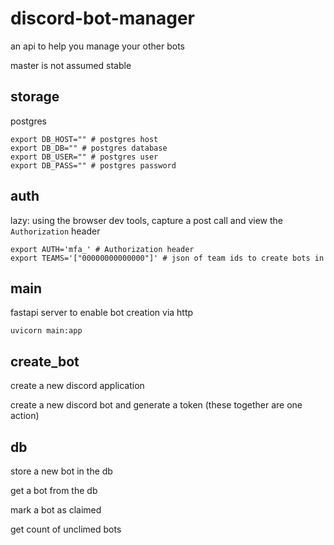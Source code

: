 # discord-bot-manager

an api to help you manage your other bots

master is not assumed stable

## storage

postgres

```shell
export DB_HOST="" # postgres host
export DB_DB="" # postgres database
export DB_USER="" # postgres user
export DB_PASS="" # postgres password
```

## auth

lazy: using the browser dev tools, capture a post call and view the `Authorization` header

```shell
export AUTH='mfa_' # Authorization header
export TEAMS='["00000000000000"]' # json of team ids to create bots in
```

## main

fastapi server to enable bot creation via http

`uvicorn main:app`

## create_bot

create a new discord application

create a new discord bot and generate a token (these together are one action)

## db

store a new bot in the db

get a bot from the db

mark a bot as claimed

get count of unclimed bots
